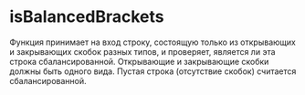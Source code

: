 # isBalancedBrackets 
Функция принимает на вход строку, состоящую только из открывающих и закрывающих скобок разных типов, и проверяет, является ли эта строка сбалансированной. 
Открывающие и закрывающие скобки должны быть одного вида. 
Пустая строка (отсутствие скобок) считается сбалансированной.

